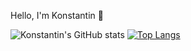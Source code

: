 Hello, I'm Konstantin 👊

![Konstantin's GitHub stats](https://github-readme-stats.vercel.app/api?username=konstantinstanmeyer&show_icons=true&theme=radical) [![Top Langs](https://github-readme-stats.vercel.app/api/top-langs/?username=konstantinstanmeyer)](https://github.com/konstantinstanmeyer/github-readme-stats)

<!--
**konstantinstanmeyer/konstantinstanmeyer** is a ✨ _special_ ✨ repository because its `README.md` (this file) appears on your GitHub profile.

Here are some ideas to get you started:

- 🔭 I’m currently working on ...
- 🌱 I’m currently learning ...
- 👯 I’m looking to collaborate on ...
- 🤔 I’m looking for help with ...
- 💬 Ask me about ...
- 📫 How to reach me: ...
- 😄 Pronouns: ...
- ⚡ Fun fact: ...
-->
